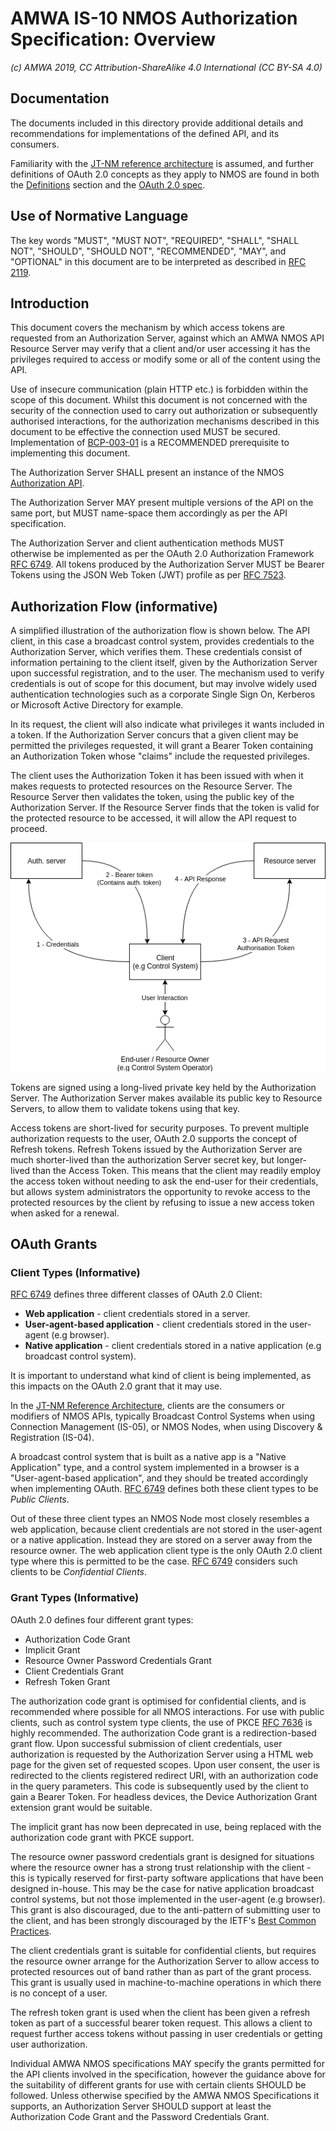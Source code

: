 # AMWA IS-10 NMOS Authorization Specification: Overview

_(c) AMWA 2019, CC Attribution-ShareAlike 4.0 International (CC BY-SA 4.0)_

## Documentation

The documents included in this directory provide additional details and recommendations for
implementations of the defined API, and its consumers.

Familiarity with the [JT-NM reference architecture](http://jt-nm.org/) is assumed, and further
definitions of OAuth 2.0 concepts as they apply to NMOS are found in both the
[Definitions](./5.0.%20Definitions.md) section and the [OAuth 2.0 spec][RFC-6749].

## Use of Normative Language

The key words "MUST", "MUST NOT", "REQUIRED", "SHALL", "SHALL NOT", "SHOULD", "SHOULD NOT",
"RECOMMENDED", "MAY", and "OPTIONAL" in this document are to be interpreted as described in [RFC
2119][RFC-2119].

## Introduction

This document covers the mechanism by which access tokens are requested from an Authorization Server,
against which an AMWA NMOS API Resource Server may verify that a client and/or user accessing it has
the privileges required to access or modify some or all of the content using the API.

Use of insecure communication (plain HTTP etc.) is forbidden within the scope of this document.
Whilst this document is not concerned with the security of the connection used to carry out
authorization or subsequently authorised interactions, for the authorization mechanisms described in
this document to be effective the connection used MUST be secured.
Implementation of [BCP-003-01][BCP-003-01] is a RECOMMENDED prerequisite to implementing this
document.

The Authorization Server SHALL present an instance of the NMOS [Authorization
API](../APIs/AuthorizationAPI.raml).

The Authorization Server MAY present multiple versions of the API on the same port, but MUST
name-space them accordingly as per the API specification.

The Authorization Server and client authentication methods MUST otherwise be implemented as per the
OAuth 2.0 Authorization Framework [RFC 6749][RFC-6749]. All tokens produced by the Authorization
Server MUST be Bearer Tokens using the JSON Web Token (JWT) profile as per [RFC 7523][RFC-7523].

## Authorization Flow (informative)

A simplified illustration of the authorization flow is shown below. The API client, in this case a
broadcast control system, provides credentials to the Authorization Server, which
verifies them. These credentials consist of information pertaining to the client itself, given by the
Authorization Server upon successful registration, and to the user. The mechanism used to verify credentials
is out of scope for this document, but may involve widely used authentication technologies such as a corporate
Single Sign On, Kerberos or Microsoft Active Directory for example.

In its request, the client will also indicate what privileges it wants included in a token. If the
Authorization Server concurs that a given client may be permitted the privileges requested, it will
grant a Bearer Token containing an Authorization Token whose "claims" include the requested
privileges.

The client uses the Authorization Token it has been issued with when it makes requests to protected
resources on the Resource Server. The Resource Server then validates the token, using the public key
of the Authorization Server. If the Resource Server finds that the token is valid for the protected
resource to be accessed, it will allow the API request to proceed.

![Authorization Flow](images/nmos_sec_3.png)

Tokens are signed using a long-lived private key held by the Authorization Server. The Authorization
Server makes available its public key to Resource Servers, to allow them to validate tokens using
that key.

Access tokens are short-lived for security purposes. To prevent multiple authorization requests to the user, OAuth
2.0 supports the  concept of Refresh tokens. Refresh Tokens issued by the Authorization Server are much
shorter-lived than the authorization Server secret key, but longer-lived than the Access Token. This means that the
client may readily employ the access token without needing to ask the end-user for their credentials, but allows
system administrators the opportunity to revoke access to the protected resources by the client by refusing
to issue a new access token when asked for a renewal.

## OAuth Grants

### Client Types (Informative)

[RFC 6749][RFC-6749] defines three different classes of OAuth 2.0 Client:
- **Web application** - client credentials stored in a server.
- **User-agent-based application** - client credentials stored in the user-agent (e.g browser).
- **Native application** - client credentials stored in a native application (e.g broadcast control
  system).

It is important to understand what kind of client is being implemented, as this impacts on the OAuth
2.0 grant that it may use.

In the [JT-NM Reference Architecture](http://jt-nm.org/RA-1.0/), clients are the consumers or modifiers of NMOS
APIs, typically Broadcast Control Systems when using Connection Management (IS-05), or NMOS Nodes, when using
Discovery & Registration (IS-04).

A broadcast control system that is built as a native app is a "Native Application" type, and
a control system implemented in a browser is a "User-agent-based application", and they should be
treated accordingly when implementing OAuth. [RFC 6749][RFC-6749] defines both these client types to
be _Public Clients_.

Out of these three client types an NMOS Node most closely resembles a web application, because client
credentials are not stored in the user-agent or a native application. Instead they are stored on a server away from
the resource owner. The web application client type is the only OAuth 2.0 client type where this is permitted to be
the case. [RFC 6749][RFC-6749] considers such clients to be _Confidential Clients_.

### Grant Types (Informative)

OAuth 2.0 defines four different grant types:

- Authorization Code Grant
- Implicit Grant
- Resource Owner Password Credentials Grant
- Client Credentials Grant
- Refresh Token Grant

The authorization code grant is optimised for confidential clients, and is recommended where possible for all NMOS
interactions. For use with public clients, such as control system type clients, the use of PKCE [RFC
7636][RFC-7636] is highly recommended. The authorization Code grant is a redirection-based grant flow. Upon
successful submission of client credentials, user authorization is requested by the Authorization Server using a
HTML web page for the given set of requested scopes. Upon user consent, the user is redirected to the clients
registered redirect URI, with an authorization code in the query parameters. This code is subsequently used by the
client to gain a Bearer Token. For headless devices, the Device Authorization Grant extension grant would be
suitable.

The implicit grant has now been deprecated in use, being replaced with the authorization code grant with PKCE
support.

The resource owner password credentials grant is designed for situations where the resource owner has a strong
trust relationship with the client - this is typically reserved for first-party
software applications that have been designed in-house. This may be the case for native application broadcast
control systems, but not those implemented in the user-agent (e.g browser). This grant is also discouraged, due to
the anti-pattern of submitting user to the client, and has been strongly discouraged by the IETF's [Best Common
Practices][oauth-bcp-13].

The client credentials grant is suitable for confidential clients, but requires the resource owner
arrange for the Authorization Server to allow access to protected resources out of band rather than
as part of the grant process. This grant is usually used in machine-to-machine operations in which there is no
concept of a user.

The refresh token grant is used when the client has been given a refresh token as part of a successful bearer token
request. This allows a client to request further access tokens without passing in user credentials or getting user
authorization.

Individual AMWA NMOS specifications MAY specify the grants permitted for the API clients involved in
the specification, however the guidance above for the suitability of different grants for use with
certain clients SHOULD be followed. Unless otherwise specified by the AMWA NMOS Specifications it
supports, an Authorization Server SHOULD support at least the Authorization Code Grant and the Password Credentials Grant.

[RFC-2119]: https://tools.ietf.org/html/rfc2119 "Key words for use in RFCs"

[RFC-6749]: https://tools.ietf.org/html/rfc6749 "The OAuth 2.0 Authorization Framework"

[RFC-7523]: https://tools.ietf.org/html/rfc7523 "JSON Web Token (JWT) Profile"

[RFC-7636]: https://tools.ietf.org/html/rfc7636 "Proof Key for Code Exchange by OAuth Public Clients"

[BCP-003-01]: https://github.com/AMWA-TV/nmos-api-security/blob/v1.0-dev/best-practice-secure-comms.md

[oauth-bcp-13]: https://tools.ietf.org/html/draft-ietf-oauth-security-topics-13 "OAuth 2.0 Security Best Current Practice 13"

